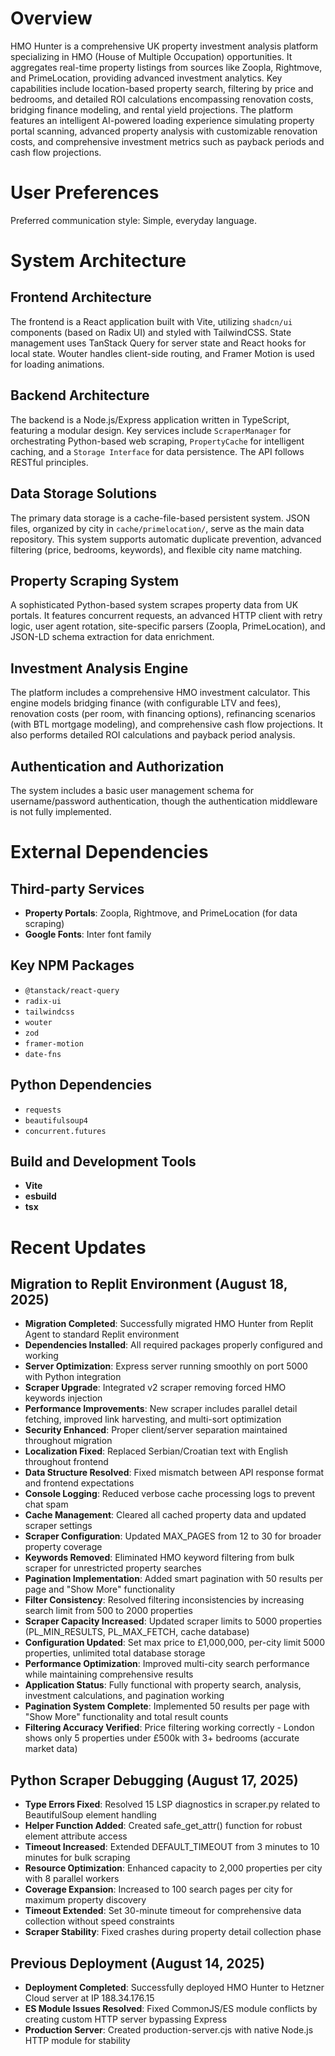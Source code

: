 # Overview
HMO Hunter is a comprehensive UK property investment analysis platform specializing in HMO (House of Multiple Occupation) opportunities. It aggregates real-time property listings from sources like Zoopla, Rightmove, and PrimeLocation, providing advanced investment analytics. Key capabilities include location-based property search, filtering by price and bedrooms, and detailed ROI calculations encompassing renovation costs, bridging finance modeling, and rental yield projections. The platform features an intelligent AI-powered loading experience simulating property portal scanning, advanced property analysis with customizable renovation costs, and comprehensive investment metrics such as payback periods and cash flow projections.

# User Preferences
Preferred communication style: Simple, everyday language.

# System Architecture

## Frontend Architecture
The frontend is a React application built with Vite, utilizing `shadcn/ui` components (based on Radix UI) and styled with TailwindCSS. State management uses TanStack Query for server state and React hooks for local state. Wouter handles client-side routing, and Framer Motion is used for loading animations.

## Backend Architecture
The backend is a Node.js/Express application written in TypeScript, featuring a modular design. Key services include `ScraperManager` for orchestrating Python-based web scraping, `PropertyCache` for intelligent caching, and a `Storage Interface` for data persistence. The API follows RESTful principles.

## Data Storage Solutions
The primary data storage is a cache-file-based persistent system. JSON files, organized by city in `cache/primelocation/`, serve as the main data repository. This system supports automatic duplicate prevention, advanced filtering (price, bedrooms, keywords), and flexible city name matching.

## Property Scraping System
A sophisticated Python-based system scrapes property data from UK portals. It features concurrent requests, an advanced HTTP client with retry logic, user agent rotation, site-specific parsers (Zoopla, PrimeLocation), and JSON-LD schema extraction for data enrichment.

## Investment Analysis Engine
The platform includes a comprehensive HMO investment calculator. This engine models bridging finance (with configurable LTV and fees), renovation costs (per room, with financing options), refinancing scenarios (with BTL mortgage modeling), and comprehensive cash flow projections. It also performs detailed ROI calculations and payback period analysis.

## Authentication and Authorization
The system includes a basic user management schema for username/password authentication, though the authentication middleware is not fully implemented.

# External Dependencies

## Third-party Services
- **Property Portals**: Zoopla, Rightmove, and PrimeLocation (for data scraping)
- **Google Fonts**: Inter font family

## Key NPM Packages
- `@tanstack/react-query`
- `radix-ui`
- `tailwindcss`
- `wouter`
- `zod`
- `framer-motion`
- `date-fns`

## Python Dependencies
- `requests`
- `beautifulsoup4`
- `concurrent.futures`

## Build and Development Tools
- **Vite**
- **esbuild**
- **tsx**

# Recent Updates

## Migration to Replit Environment (August 18, 2025)
- **Migration Completed**: Successfully migrated HMO Hunter from Replit Agent to standard Replit environment
- **Dependencies Installed**: All required packages properly configured and working
- **Server Optimization**: Express server running smoothly on port 5000 with Python integration
- **Scraper Upgrade**: Integrated v2 scraper removing forced HMO keywords injection
- **Performance Improvements**: New scraper includes parallel detail fetching, improved link harvesting, and multi-sort optimization
- **Security Enhanced**: Proper client/server separation maintained throughout migration
- **Localization Fixed**: Replaced Serbian/Croatian text with English throughout frontend
- **Data Structure Resolved**: Fixed mismatch between API response format and frontend expectations
- **Console Logging**: Reduced verbose cache processing logs to prevent chat spam
- **Cache Management**: Cleared all cached property data and updated scraper settings
- **Scraper Configuration**: Updated MAX_PAGES from 12 to 30 for broader property coverage
- **Keywords Removed**: Eliminated HMO keyword filtering from bulk scraper for unrestricted property searches
- **Pagination Implementation**: Added smart pagination with 50 results per page and "Show More" functionality
- **Filter Consistency**: Resolved filtering inconsistencies by increasing search limit from 500 to 2000 properties
- **Scraper Capacity Increased**: Updated scraper limits to 5000 properties (PL_MIN_RESULTS, PL_MAX_FETCH, cache database)
- **Configuration Updated**: Set max price to £1,000,000, per-city limit 5000 properties, unlimited total database storage
- **Performance Optimization**: Improved multi-city search performance while maintaining comprehensive results
- **Application Status**: Fully functional with property search, analysis, investment calculations, and pagination working
- **Pagination System Complete**: Implemented 50 results per page with "Show More" functionality and total result counts
- **Filtering Accuracy Verified**: Price filtering working correctly - London shows only 5 properties under £500k with 3+ bedrooms (accurate market data)

## Python Scraper Debugging (August 17, 2025)
- **Type Errors Fixed**: Resolved 15 LSP diagnostics in scraper.py related to BeautifulSoup element handling
- **Helper Function Added**: Created safe_get_attr() function for robust element attribute access
- **Timeout Increased**: Extended DEFAULT_TIMEOUT from 3 minutes to 10 minutes for bulk scraping
- **Resource Optimization**: Enhanced capacity to 2,000 properties per city with 8 parallel workers
- **Coverage Expansion**: Increased to 100 search pages per city for maximum property discovery
- **Timeout Extended**: Set 30-minute timeout for comprehensive data collection without speed constraints
- **Scraper Stability**: Fixed crashes during property detail collection phase

## Previous Deployment (August 14, 2025)
- **Deployment Completed**: Successfully deployed HMO Hunter to Hetzner Cloud server at IP 188.34.176.15
- **ES Module Issues Resolved**: Fixed CommonJS/ES module conflicts by creating custom HTTP server bypassing Express
- **Production Server**: Created production-server.cjs with native Node.js HTTP module for stability